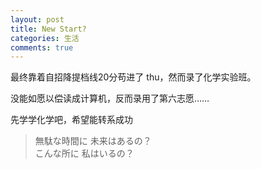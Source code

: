 ```yaml
---
layout: post
title: New Start?
categories: 生活
comments: true
---
```


最终靠着自招降提档线20分苟进了 thu，然而录了化学实验班。

没能如愿以偿读成计算机，反而录用了第六志愿……

先学学化学吧，希望能转系成功

> 無駄な時間に 未来はあるの？    
> こんな所に 私はいるの？     
